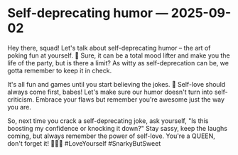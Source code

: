 # Self-deprecating humor — 2025-09-02

Hey there, squad! Let's talk about self-deprecating humor – the art of poking fun at yourself. 🤪 Sure, it can be a total mood lifter and make you the life of the party, but is there a limit? As witty as self-deprecation can be, we gotta remember to keep it in check.

It's all fun and games until you start believing the jokes. 🚫 Self-love should always come first, babes! Let's make sure our humor doesn't turn into self-criticism. Embrace your flaws but remember you're awesome just the way you are.

So, next time you crack a self-deprecating joke, ask yourself, "Is this boosting my confidence or knocking it down?" Stay sassy, keep the laughs coming, but always remember the power of self-love. You're a QUEEN, don't forget it! 💁‍♀️✨ #LoveYourself #SnarkyButSweet